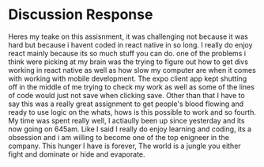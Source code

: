 # Discussion Response
Heres my teake on this assisnment, it was challenging not because it was hard but because i havent coded in react native in so long. I really do enjoy react mainly because its so much stuff you can do. one of the problems i think were picking at my brain was the trying to figure out how to get divs working in react native as well as how slow my computer are when it comes with working with mobile development. The expo client app kept shutting off in the middle of me trying to check my work as well as some of the lines of code would just not save when clicking save. Other than that I have to say this was a really great assignment to get people's blood flowing and ready to use logic on the whats, hows is this possible to work and so fourth. My time was spent really well, I actiaully been up since yesterday and its now going on 645am. Like I said I really do enjoy learning and coding, its a obsession and i am willing to become one of the top enigneer in the company. This hunger I have is forever, The world is a jungle you either fight and dominate or hide and evaporate.